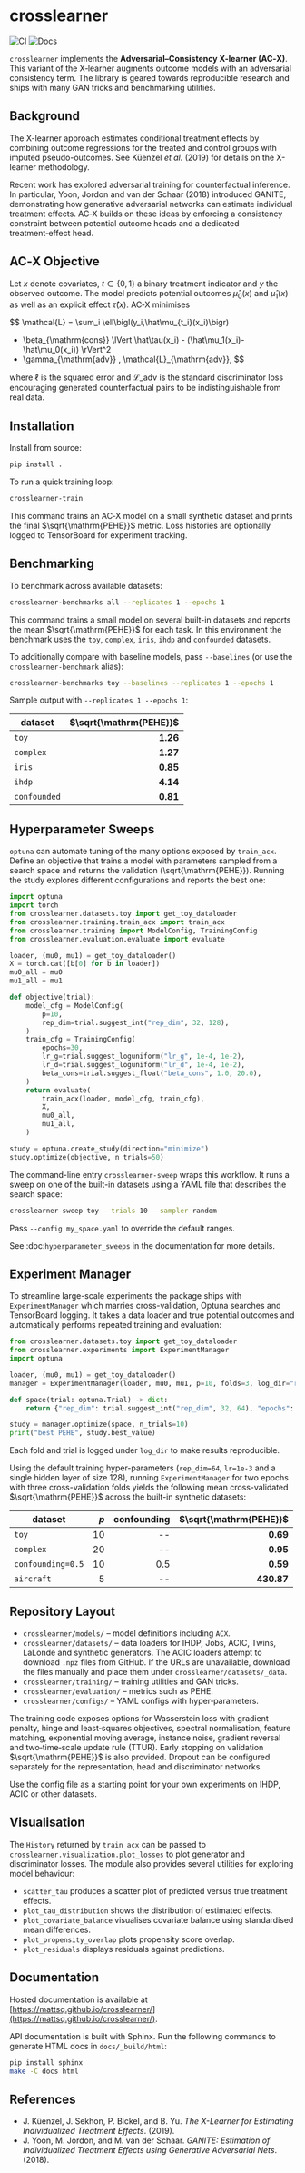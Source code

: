 # crosslearner

[![CI](https://github.com/mattsq/crosslearner/actions/workflows/ci.yml/badge.svg)](https://github.com/mattsq/crosslearner/actions/workflows/ci.yml) [![Docs](https://github.com/mattsq/crosslearner/actions/workflows/docs.yml/badge.svg)](https://mattsq.github.io/crosslearner/)

`crosslearner` implements the **Adversarial–Consistency X-learner (AC‑X)**. This variant of the X‑learner augments outcome models with an adversarial consistency term. The library is geared towards reproducible research and ships with many GAN tricks and benchmarking utilities.

## Background

The X-learner approach estimates conditional treatment effects by combining outcome regressions for the treated and control groups with imputed pseudo-outcomes. See Küenzel *et&nbsp;al.* (2019) for details on the X-learner methodology.

Recent work has explored adversarial training for counterfactual inference. In particular, Yoon, Jordon and van&nbsp;der Schaar (2018) introduced GANITE, demonstrating how generative adversarial networks can estimate individual treatment effects. AC‑X builds on these ideas by enforcing a consistency constraint between potential outcome heads and a dedicated treatment‑effect head.

## AC‑X Objective

Let $x$ denote covariates, $t \in \{0,1\}$ a binary treatment indicator and $y$ the observed outcome. The model predicts potential outcomes $\hat\mu_0(x)$ and $\hat\mu_1(x)$ as well as an explicit effect $\hat\tau(x)$. AC‑X minimises

$$
\mathcal{L} 
= \sum_i \ell\bigl(y_i,\hat\mu_{t_i}(x_i)\bigr)
  + \beta\_{\mathrm{cons}} \lVert \hat\tau(x_i) - (\hat\mu_1(x_i)-\hat\mu_0(x_i)) \rVert^2
  + \gamma\_{\mathrm{adv}} \, \mathcal{L}\_{\mathrm{adv}},
$$

where $\ell$ is the squared error and $\mathcal{L}\_{\mathrm{adv}}$ is the standard discriminator loss encouraging generated counterfactual pairs to be indistinguishable from real data.

## Installation

Install from source:

```bash
pip install .
```

To run a quick training loop:

```bash
crosslearner-train
```

This command trains an AC‑X model on a small synthetic dataset and prints the final $\sqrt{\mathrm{PEHE}}$ metric. Loss histories are optionally logged to TensorBoard for experiment tracking.

## Benchmarking

To benchmark across available datasets:

```bash
crosslearner-benchmarks all --replicates 1 --epochs 1
```

This command trains a small model on several built-in datasets and reports the
mean $\sqrt{\mathrm{PEHE}}$ for each task. In this environment the benchmark
uses the ``toy``, ``complex``, ``iris``, ``ihdp`` and ``confounded`` datasets.

To additionally compare with baseline models, pass ``--baselines`` (or use the
``crosslearner-benchmark`` alias):

```bash
crosslearner-benchmarks toy --baselines --replicates 1 --epochs 1
```

Sample output with ``--replicates 1 --epochs 1``:

| dataset    | $\sqrt{\mathrm{PEHE}}$ |
|------------|-----------------------:|
| ``toy``    | **1.26** |
| ``complex``| **1.27** |
| ``iris``   | **0.85** |
| ``ihdp``   | **4.14** |
| ``confounded`` | **0.81** |

## Hyperparameter Sweeps

`optuna` can automate tuning of the many options exposed by
`train_acx`. Define an objective that trains a model with parameters
sampled from a search space and returns the validation
\(\sqrt{\mathrm{PEHE}}\). Running the study explores different
configurations and reports the best one:

```python
import optuna
import torch
from crosslearner.datasets.toy import get_toy_dataloader
from crosslearner.training.train_acx import train_acx
from crosslearner.training import ModelConfig, TrainingConfig
from crosslearner.evaluation.evaluate import evaluate

loader, (mu0, mu1) = get_toy_dataloader()
X = torch.cat([b[0] for b in loader])
mu0_all = mu0
mu1_all = mu1

def objective(trial):
    model_cfg = ModelConfig(
        p=10,
        rep_dim=trial.suggest_int("rep_dim", 32, 128),
    )
    train_cfg = TrainingConfig(
        epochs=30,
        lr_g=trial.suggest_loguniform("lr_g", 1e-4, 1e-2),
        lr_d=trial.suggest_loguniform("lr_d", 1e-4, 1e-2),
        beta_cons=trial.suggest_float("beta_cons", 1.0, 20.0),
    )
    return evaluate(
        train_acx(loader, model_cfg, train_cfg),
        X,
        mu0_all,
        mu1_all,
    )

study = optuna.create_study(direction="minimize")
study.optimize(objective, n_trials=50)
```

The command-line entry ``crosslearner-sweep`` wraps this workflow. It runs a
sweep on one of the built-in datasets using a YAML file that describes the
search space:

```bash
crosslearner-sweep toy --trials 10 --sampler random
```

Pass ``--config my_space.yaml`` to override the default ranges.

See :doc:`hyperparameter_sweeps` in the documentation for more details.

## Experiment Manager

To streamline large-scale experiments the package ships with
``ExperimentManager`` which marries cross-validation, Optuna searches and
TensorBoard logging. It takes a data loader and true potential outcomes and
automatically performs repeated training and evaluation:

```python
from crosslearner.datasets.toy import get_toy_dataloader
from crosslearner.experiments import ExperimentManager
import optuna

loader, (mu0, mu1) = get_toy_dataloader()
manager = ExperimentManager(loader, mu0, mu1, p=10, folds=3, log_dir="runs")

def space(trial: optuna.Trial) -> dict:
    return {"rep_dim": trial.suggest_int("rep_dim", 32, 64), "epochs": 5}

study = manager.optimize(space, n_trials=10)
print("best PEHE", study.best_value)
```

Each fold and trial is logged under ``log_dir`` to make results reproducible.

Using the default training hyper-parameters (``rep_dim=64``, ``lr=1e-3`` and a
single hidden layer of size 128), running ``ExperimentManager`` for two epochs
with three cross-validation folds yields the following mean
cross-validated $\sqrt{\mathrm{PEHE}}$ across the built-in synthetic datasets:

| dataset            | $p$ | confounding | $\sqrt{\mathrm{PEHE}}$ |
|--------------------|----:|------------:|-----------------------:|
| ``toy``            | 10 | -- | **0.69** |
| ``complex``        | 20 | -- | **0.95** |
| ``confounding=0.5``| 10 | 0.5 | **0.59** |
| ``aircraft``       | 5  | -- | **430.87** |

## Repository Layout

- `crosslearner/models/` – model definitions including `ACX`.
- `crosslearner/datasets/` – data loaders for IHDP, Jobs, ACIC, Twins, LaLonde and synthetic generators.
  The ACIC loaders attempt to download `.npz` files from GitHub. If the URLs are
  unavailable, download the files manually and place them under
  `crosslearner/datasets/_data`.
- `crosslearner/training/` – training utilities and GAN tricks.
- `crosslearner/evaluation/` – metrics such as PEHE.
- `crosslearner/configs/` – YAML configs with hyper‑parameters.

The training code exposes options for Wasserstein loss with gradient penalty, hinge and least‑squares objectives, spectral normalisation, feature matching, exponential moving average, instance noise, gradient reversal and two‑time‑scale update rule (TTUR). Early stopping on validation $\sqrt{\mathrm{PEHE}}$ is also provided. Dropout can be configured separately for the representation, head and discriminator networks.

Use the config file as a starting point for your own experiments on IHDP, ACIC or other datasets.

## Visualisation

The `History` returned by `train_acx` can be passed to
`crosslearner.visualization.plot_losses` to plot generator and discriminator
losses.  The module also provides several utilities for exploring model
behaviour:

- `scatter_tau` produces a scatter plot of predicted versus true treatment
  effects.
- `plot_tau_distribution` shows the distribution of estimated effects.
- `plot_covariate_balance` visualises covariate balance using standardised mean
  differences.
- `plot_propensity_overlap` plots propensity score overlap.
- `plot_residuals` displays residuals against predictions.

## Documentation

Hosted documentation is available at [https://mattsq.github.io/crosslearner/](https://mattsq.github.io/crosslearner/).

API documentation is built with Sphinx. Run the following commands to generate
HTML docs in `docs/_build/html`:

```bash
pip install sphinx
make -C docs html
```

## References

- J. Küenzel, J. Sekhon, P. Bickel, and B. Yu. *The X-Learner for Estimating Individualized Treatment Effects*. (2019).
- J. Yoon, M. Jordon, and M. van der Schaar. *GANITE: Estimation of Individualized Treatment Effects using Generative Adversarial Nets*. (2018).

